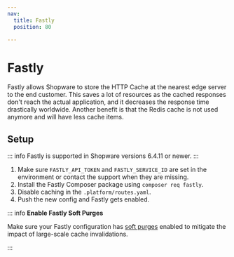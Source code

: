```yaml
---
nav:
  title: Fastly
  position: 80

---
```


# Fastly

Fastly allows Shopware to store the HTTP Cache at the nearest edge server to the end customer. This saves a lot of resources as the cached responses don't reach the actual application, and it decreases the response time drastically worldwide. Another benefit is that the Redis cache is not used anymore and will have less cache items.

## Setup

::: info
Fastly is supported in Shopware versions 6.4.11 or newer.
:::

1. Make sure `FASTLY_API_TOKEN` and `FASTLY_SERVICE_ID` are set in the environment or contact the support when they are missing.
2. Install the Fastly Composer package using `composer req fastly`.
3. Disable caching in the `.platform/routes.yaml`.
4. Push the new config and Fastly gets enabled.

::: info
**Enable Fastly Soft Purges**

Make sure your Fastly configuration has [soft purges](https://developer.shopware.com/docs/guides/hosting/infrastructure/reverse-http-cache.html#fastly-soft-purge) enabled to mitigate the impact of large-scale cache invalidations.

:::
